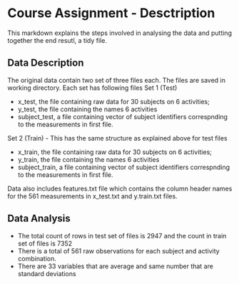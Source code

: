 # Course Assignment - Desctription

This markdown explains the steps involved in analysing the data and putting together the end resutl, a tidy file.

## Data Description

The original data contain two set of three files each. The files are saved in working directory. Each set has following files
Set 1 (Test)
* x_test, the file containing raw data for 30 subjects on 6 activities;
* y_test, the file containing the names 6 activities
* subject_test, a file containing vector of subject identifiers correspnding to the measurements in first file.

Set 2 (Train) - This has the same structure as explained above for test files
* x_train, the file containing raw data for 30 subjects on 6 activities;
* y_train, the file containing the names 6 activities
* subject_train, a file containing vector of subject identifiers correspnding to the measurements in first file.

Data also includes features.txt file which contains the column header names for the 561 measurements in x_test.txt and y.train.txt files.

## Data Analysis
* The total count of rows in test set of files is 2947 and the count in  train set of files is 7352
* There is a total of 561 raw observations for each subject and activity combination.
* There are 33 variables that are average and same number that are standard deviations 
